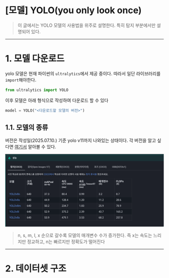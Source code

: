 [모델] YOLO(you only look once)
==
> 이 글에서는 YOLO 모델의 사용법을 위주로 설명한다.
> 특히 탐지 부분에서만 설명되어 있다.
---
# 1. 모델 다운로드
yolo 모델은 현재 파이썬의 `ultralytics`에서 제공 중이다.
따라서 일단 라이브러리를 `import`해야한다.

```python
from ultralytics import YOLO
```

이후 모델은 아래 형식으로 작성하여 다운로드 할 수 있다
```python
model = YOLO("<다운로드할 모델의 버전>")
```

## 1.1. 모델의 종류
버전은 작성일(2025.07.10.) 기준 yolo v11까지 나와있는 상태이다.
각 버전을 알고 싶다면 [여기서](https://docs.ultralytics.com/ko/models/#featured-models) 알아볼 수 있다.

![YOLO 모델 버전 차이](./images/yolo_model_version.png)
> n, s, m, l, x 순으로 갈수록 모델의 매개변수 수가 증가한다.
> 즉 x는 속도는 느리지만 정교하고, n는 빠르지만 정확도가 떨어진다

---
# 2. 데이터셋 구조

